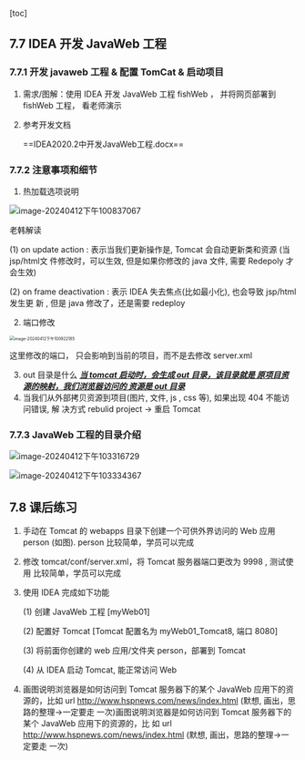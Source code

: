 [toc]

## 7.7 IDEA 开发 JavaWeb 工程

### 7.7.1 开发 javaweb 工程 & 配置 TomCat & 启动项目

1. 需求/图解：使用 IDEA 开发 JavaWeb 工程 fishWeb ， 并将网页部署到 fishWeb 工程， 看老师演示

2. 参考开发文档

   ==IDEA2020.2中开发JavaWeb工程.docx==

### 7.7.2 注意事项和细节

1. 热加载选项说明

![image-20240412下午100837067](/Users/yannlau/Documents/JavaSet/Java韩顺平/2.JavaWeb/assets/image-20240412下午100837067.png)

老韩解读 

(1) on update action : 表示当我们更新操作是, Tomcat 会自动更新类和资源 (当jsp/html文 件修改时，可以生效, 但是如果你修改的 java 文件, 需要 Redepoly 才会生效) 

(2) on frame deactivation : 表示 IDEA 失去焦点(比如最小化), 也会导致 jsp/html 发生更 新 , 但是 java 修改了，还是需要 redeploy

2. 端口修改

<img src="/Users/yannlau/Documents/JavaSet/Java韩顺平/2.JavaWeb/assets/image-20240412下午100922185.png" alt="image-20240412下午100922185" style="zoom:50%;" />

这里修改的端口， 只会影响到当前的项目，而不是去修改 server.xml

3. out 目录是什么 <u>***当 tomcat 启动时，会生成 out 目录，该目录就是 原项目资源的映射，我们浏览器访问的 资源是 out 目录***</u>
4. 当我们从外部拷贝资源到项目(图片, 文件, js , css 等), 如果出现 404 不能访问错误, 解 决方式 rebulid project -> 重启 Tomcat



### 7.7.3 JavaWeb 工程的目录介绍

![image-20240412下午103316729](/Users/yannlau/Documents/JavaSet/Java韩顺平/2.JavaWeb/assets/image-20240412下午103316729.png)

![image-20240412下午103334367](/Users/yannlau/Documents/JavaSet/Java韩顺平/2.JavaWeb/assets/image-20240412下午103334367.png)

## 7.8 课后练习

1. 手动在 Tomcat 的 webapps 目录下创建一个可供外界访问的 Web 应用 person (如图). person 比较简单，学员可以完成

2. 修改 tomcat/conf/server.xml，将 Tomcat 服务器端口更改为 9998 , 测试使用 比较简单，学员可以完成

3. 使用 IDEA 完成如下功能

   (1) 创建 JavaWeb 工程 [myWeb01] 

   (2) 配置好 Tomcat [Tomcat 配置名为 myWeb01_Tomcat8, 端口 8080] 

   (3) 将前面你创建的 web 应用/文件夹 person，部署到 Tomcat 

   (4) 从 IDEA 启动 Tomcat, 能正常访问 Web

4. 画图说明浏览器是如何访问到 Tomcat 服务器下的某个 JavaWeb 应用下的资源的，比如 url http://www.hspnews.com/news/index.html (默想, 画出，思路的整理->一定要走 一次)画图说明浏览器是如何访问到 Tomcat 服务器下的某个 JavaWeb 应用下的资源的，比 如 url http://www.hspnews.com/news/index.html (默想, 画出，思路的整理->一定要走 一次)















